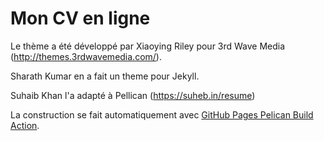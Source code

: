 # Mon CV en ligne

Le thème a été développé par Xiaoying Riley pour 3rd Wave Media (http://themes.3rdwavemedia.com/).

Sharath Kumar en a fait un theme pour Jekyll.

Suhaib Khan l'a adapté à Pellican (https://suheb.in/resume)

La construction se fait automatiquement avec [GitHub Pages Pelican Build Action][action].

[action]: https://github.com/marketplace/actions/github-pages-pelican-build-action
